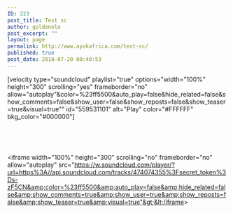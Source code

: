 ```yaml
---
ID: 223
post_title: Test sc
author: goldenelo
post_excerpt: ""
layout: page
permalink: http://www.ayokafrica.com/test-sc/
published: true
post_date: 2018-07-20 00:40:53
---
```

[velocity type="soundcloud" playlist="true" options="width="100%" height="300" scrolling="yes" frameborder="no" allow="autoplay"&amp;color=%23ff5500&amp;auto_play=false&amp;hide_related=false&amp;show_comments=false&amp;show_user=false&amp;show_reposts=false&amp;show_teaser=true&amp;visual=true"" id="559531101" alt="Play" color="#FFFFFF" bkg_color="#000000"]

&nbsp;

&nbsp;

&lt;iframe width="100%" height="300" scrolling="no" frameborder="no" allow="autoplay" src="https://w.soundcloud.com/player/?url=https%3A//api.soundcloud.com/tracks/474074355%3Fsecret_token%3Ds-zF5CN&amp;color=%23ff5500&amp;auto_play=false&amp;hide_related=false&amp;show_comments=true&amp;show_user=true&amp;show_reposts=false&amp;show_teaser=true&amp;visual=true"&gt;&lt;/iframe&gt;